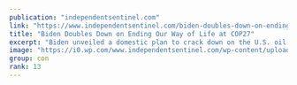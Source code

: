 ```yaml
---
publication: "independentsentinel.com"
link: "https://www.independentsentinel.com/biden-doubles-down-on-ending-our-way-of-life-at-cop27/"
title: "Biden Doubles Down on Ending Our Way of Life at COP27"
excerpt: "Biden unveiled a domestic plan to crack down on the U.S. oil and gas industry’s emissions of methane...Drillers begged him not to..."
image: "https://i0.wp.com/www.independentsentinel.com/wp-content/uploads/2022/09/iStock-1358601331.jpg?fit=600%2C383&ssl=1"
group: con
rank: 13
---
```

